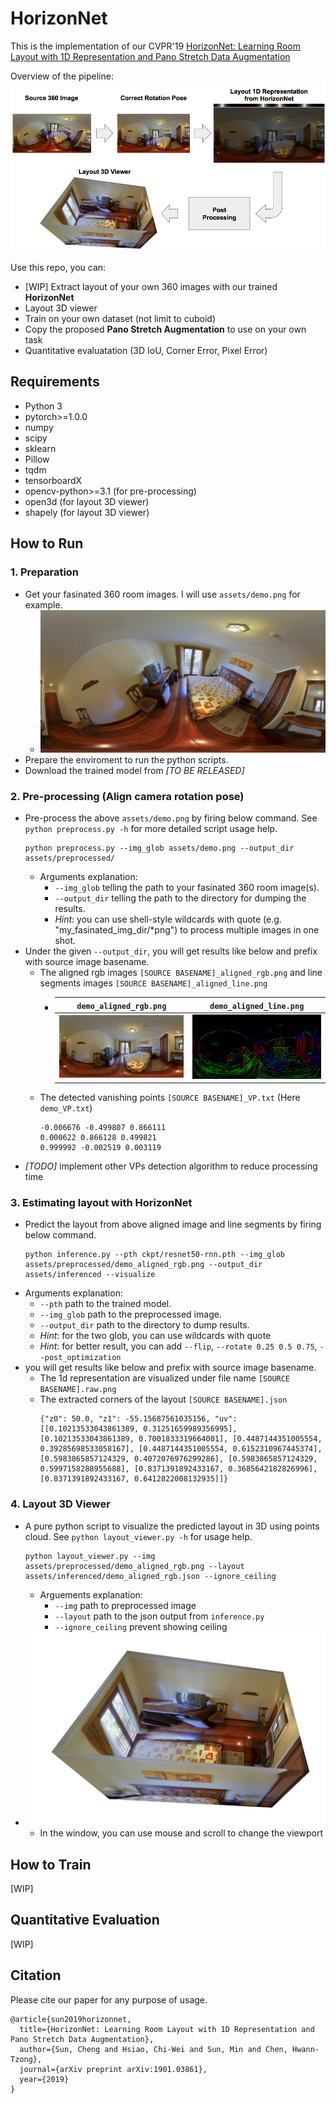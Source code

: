 # HorizonNet

This is the implementation of our CVPR'19 [
HorizonNet: Learning Room Layout with 1D Representation and Pano Stretch Data Augmentation](https://arxiv.org/abs/1901.03861)

Overview of the pipeline:
![](assets/pipeline.png)

Use this repo, you can:
- [WIP] Extract layout of your own 360 images with our trained **HorizonNet**
- Layout 3D viewer
- Train on your own dataset (not limit to cuboid)
- Copy the proposed **Pano Stretch Augmentation** to use on your own task
- Quantitative evaluatation (3D IoU, Corner Error, Pixel Error)


## Requirements
- Python 3
- pytorch>=1.0.0
- numpy
- scipy
- sklearn
- Pillow
- tqdm
- tensorboardX
- opencv-python>=3.1 (for pre-processing)
- open3d (for layout 3D viewer)
- shapely (for layout 3D viewer)


## How to Run

### 1. Preparation
- Get your fasinated 360 room images. I will use `assets/demo.png` for example.
    - ![](assets/demo.png)
- Prepare the enviroment to run the python scripts.
- Download the trained model from *[TO BE RELEASED]*


### 2. Pre-processing (Align camera rotation pose)
- Pre-process the above `assets/demo.png` by firing below command. See `python preprocess.py -h` for more detailed script usage help.
    ```
    python preprocess.py --img_glob assets/demo.png --output_dir assets/preprocessed/
    ```
    - Arguments explanation:
        - `--img_glob` telling the path to your fasinated 360 room image(s).
        - `--output_dir` telling the path to the directory for dumping the results.
        - *Hint*: you can use shell-style wildcards with quote (e.g. "my_fasinated_img_dir/\*png") to process multiple images in one shot.
- Under the given `--output_dir`, you will get results like below and prefix with source image basename.
    - The aligned rgb images `[SOURCE BASENAME]_aligned_rgb.png` and line segments images `[SOURCE BASENAME]_aligned_line.png`
        - `demo_aligned_rgb.png` | `demo_aligned_line.png`
          :--------------------: | :---------------------:
          ![](assets/preprocessed/demo_aligned_rgb.png) | ![](assets/preprocessed/demo_aligned_line.png)
    - The detected vanishing points `[SOURCE BASENAME]_VP.txt` (Here `demo_VP.txt`)
        ```
        -0.006676 -0.499807 0.866111
        0.000622 0.866128 0.499821
        0.999992 -0.002519 0.003119
        ```
- *[TODO]* implement other VPs detection algorithm to reduce processing time


### 3. Estimating layout with HorizonNet
- Predict the layout from above aligned image and line segments by firing below command.
    ```
    python inference.py --pth ckpt/resnet50-rnn.pth --img_glob assets/preprocessed/demo_aligned_rgb.png --output_dir assets/inferenced --visualize
    ```
- Arguments explanation:
    - `--pth` path to the trained model.
    - `--img_glob` path to the preprocessed image.
    - `--output_dir` path to the directory to dump results.
    - *Hint*: for the two glob, you can use wildcards with quote
    - *Hint*: for better result, you can add `--flip`, `--rotate 0.25 0.5 0.75`, `--post_optimization`
- you will get results like below and prefix with source image basename.
    - The 1d representation are visualized under file name `[SOURCE BASENAME].raw.png`
    - The extracted corners of the layout `[SOURCE BASENAME].json`
        ```
        {"z0": 50.0, "z1": -55.15687561035156, "uv": [[0.10213533043861389, 0.31251659989356995], [0.10213533043861389, 0.7001833319664001], [0.4487144351005554, 0.39285698533058167], [0.4487144351005554, 0.6152310967445374], [0.5983865857124329, 0.4072076976299286], [0.5983865857124329, 0.5997158288955688], [0.8371391892433167, 0.3685642182826996], [0.8371391892433167, 0.6412822008132935]]}
        ```


### 4. Layout 3D Viewer
- A pure python script to visualize the predicted layout in 3D using points cloud. See `python layout_viewer.py -h` for usage help.
    ```
    python layout_viewer.py --img assets/preprocessed/demo_aligned_rgb.png --layout assets/inferenced/demo_aligned_rgb.json --ignore_ceiling
    ```
    - Arguements explanation:
        - `--img` path to preprocessed image
        - `--layout` path to the json output from `inference.py`
        - `--ignore_ceiling` prevent showing ceiling
- ![](assets/demo_3d_layout.png)
    - In the window, you can use mouse and scroll to change the viewport


## How to Train
[WIP]


## Quantitative Evaluation
[WIP]


## Citation
Please cite our paper for any purpose of usage.
```
@article{sun2019horizonnet,
  title={HorizonNet: Learning Room Layout with 1D Representation and Pano Stretch Data Augmentation},
  author={Sun, Cheng and Hsiao, Chi-Wei and Sun, Min and Chen, Hwann-Tzong},
  journal={arXiv preprint arXiv:1901.03861},
  year={2019}
}
```

